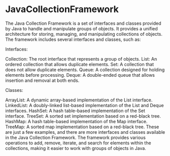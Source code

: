 # JavaCollectionFramework
The Java Collection Framework is a set of interfaces and classes provided by Java to handle and manipulate groups of objects. It provides a unified architecture for storing, managing, and manipulating collections of objects. The framework includes several interfaces and classes, such as:

Interfaces:

Collection: The root interface that represents a group of objects.
List: An ordered collection that allows duplicate elements.
Set: A collection that does not allow duplicate elements.
Queue: A collection designed for holding elements before processing.
Deque: A double-ended queue that allows insertion and removal at both ends.

Classes:

ArrayList: A dynamic array-based implementation of the List interface.
LinkedList: A doubly-linked list-based implementation of the List and Deque interfaces.
HashSet: A hash table-based implementation of the Set interface.
TreeSet: A sorted set implementation based on a red-black tree.
HashMap: A hash table-based implementation of the Map interface.
TreeMap: A sorted map implementation based on a red-black tree.
These are just a few examples, and there are more interfaces and classes available in the Java Collection Framework. The framework provides various operations to add, remove, iterate, and search for elements within the collections, making it easier to work with groups of objects in Java.

